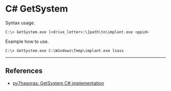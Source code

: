 # C\# GetSystem

Syntax usage.

```
C:\> GetSystem.exe [<drive_letter>:\]path\to\implant.exe <ppid>
```

Example how to use.

```
C:\> GetSystem.exe C:\Windows\Temp\implant.exe lsass
```

---
## References

- [py7hagoras: GetSystem C# implementation](https://github.com/py7hagoras/GetSystem)